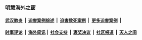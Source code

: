 
### 明慧海外之窗

####  [武汉肺炎](indexes/365.md?t=02220400) &nbsp;|&nbsp;  [迫害案例综述](indexes/328.md?t=02220400) &nbsp;|&nbsp; [迫害致死案例](indexes/277.md?t=02220400)  &nbsp;|&nbsp; [更多迫害案例](indexes/81.md?t=02220400)  &nbsp;|&nbsp; 
####  [时事评论](indexes/19.md?t=02220400) &nbsp;|&nbsp; [海外简讯](indexes/245.md?t=02220400)&nbsp;|&nbsp;  [社会支持](indexes/140.md?t=02220400) &nbsp;|&nbsp; [褒奖决议](indexes/282.md?t=02220400) &nbsp;|&nbsp; [社区报道](indexes/91.md?t=02220400)  &nbsp;|&nbsp; [天人之间](indexes/78.md?t=02220400) 

